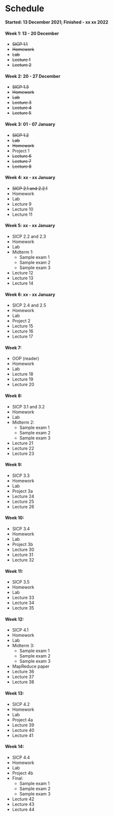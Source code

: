 # Schedule
**Started: 13 December 2021; Finished - xx xx 2022**

#### Week 1: 13 - 20 December
  - ~~SICP 1.1~~
  - ~~Homework~~
  - ~~Lab~~
  - ~~Lecture 1~~
  - ~~Lecture 2~~
#### Week 2: 20 - 27 December
  - ~~SICP 1.3~~
  - ~~Homework~~
  - ~~Lab~~
  - ~~Lecture 3~~
  - ~~Lecture 4~~
  - ~~Lecture 5~~
#### Week 3: 01 - 07 January
  - ~~SICP 1.2~~
  - ~~Lab~~
  - ~~Homework~~
  - Project 1
  - ~~Lecture 6~~
  - ~~Lecture 7~~
  - ~~Lecture 8~~
#### Week 4: xx - xx January
  - ~~SICP 2.1 and 2.2.1~~
  - Homework
  - Lab
  - Lecture 9
  - Lecture 10
  - Lecture 11
#### Week 5: xx - xx January
  - SICP 2.2 and 2.3
  - Homework
  - Lab
  - Midterm 1:
    - Sample exam 1
    - Sample exam 2
    - Sample exam 3
  - Lecture 12
  - Lecture 13
  - Lecture 14

#### Week 6: xx - xx January
  - SICP 2.4 and 2.5
  - Homework
  - Lab
  - Project 2
  - Lecture 15
  - Lecture 16
  - Lecture 17

#### Week 7:
  - OOP (reader)
  - Homework
  - Lab
  - Lecture 18
  - Lecture 19
  - Lecture 20

#### Week 8:
  - SICP 3.1 and 3.2
  - Homework
  - Lab
  - Midterm 2:
    - Sample exam 1
    - Sample exam 2
    - Sample exam 3
  - Lecture 21
  - Lecture 22
  - Lecture 23

#### Week 9:
  - SICP 3.3
  - Homework
  - Lab
  - Project 3a
  - Lecture 24
  - Lecture 25
  - Lecture 26

#### Week 10:
  - SICP 3.4
  - Homework
  - Lab
  - Project 3b
  - Lecture 30
  - Lecture 31
  - Lecture 32

#### Week 11:
  - SICP 3.5
  - Homework
  - Lab
  - Lecture 33
  - Lecture 34
  - Lecture 35

#### Week 12:
  - SICP 4.1
  - Homework
  - Lab
  - Midterm 3:
    - Sample exam 1
    - Sample exam 2
    - Sample exam 3
  - MapReduce paper
  - Lecture 36
  - Lecture 37
  - Lecture 38

#### Week 13:
  - SICP 4.2
  - Homework
  - Lab
  - Project 4a
  - Lecture 39
  - Lecture 40
  - Lecture 41

#### Week 14:
  - SICP 4.4
  - Homework
  - Lab
  - Project 4b
  - Final:
    - Sample exam 1
    - Sample exam 2
    - Sample exam 3
  - Lecture 42
  - Lecture 43
  - Lecture 44

